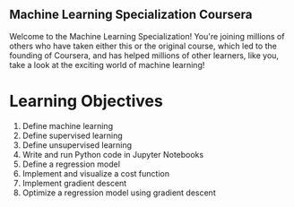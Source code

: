 ## Machine Learning Specialization Coursera

Welcome to the Machine Learning Specialization! You're joining millions of others who have taken either this or the original course, which led to the founding of Coursera, and has helped millions of other learners, like you, take a look at the exciting world of machine learning!

# Learning Objectives

1. Define machine learning
2. Define supervised learning
3. Define unsupervised learning
4. Write and run Python code in Jupyter Notebooks
5. Define a regression model
6. Implement and visualize a cost function
7. Implement gradient descent
8. Optimize a regression model using gradient descent
